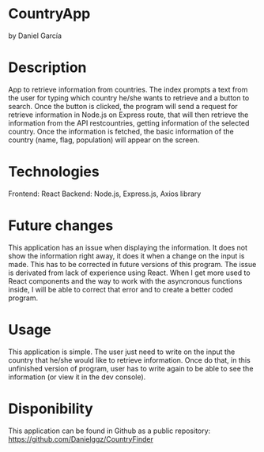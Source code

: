 # CountryApp 
by Daniel García

# Description
App to retrieve information from countries. The index prompts a text from the user for typing which country he/she wants to retrieve and a button to search. 
Once the button is clicked, the program will send a request for retrieve information in Node.js on Express route, that will then retrieve the information from the API restcountries, getting information of the selected country. 
Once the information is fetched, the basic information of the country (name, flag, population) will appear on the screen.

# Technologies
Frontend: React
Backend: Node.js, Express.js, Axios library

# Future changes
This application has an issue when displaying the information. It does not show the information right away, it does it when a change on the input is made. This has to be corrected in future versions of this program. 
The issue is derivated from lack of experience using React. When I get more used to React components and the way to work with the asyncronous functions inside, I will be able to correct that error and to create a better coded program.

# Usage
This application is simple. The user just need to write on the input the country that he/she would like to retrieve information. Once do that, in this unfinished version of program, user has to write again to be able to see the information (or view it in the dev console).

# Disponibility
This application can be found in Github as a public repository:
https://github.com/Danielggz/CountryFinder